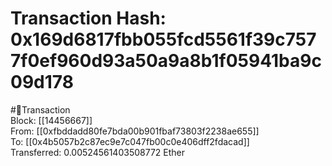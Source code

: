 
Transaction Hash: 0x169d6817fbb055fcd5561f39c7577f0ef960d93a50a9a8b1f05941ba9c09d178
====================================================================================
  
#💸Transaction  
Block: [[14456667]]  
From: [[0xfbddadd80fe7bda00b901fbaf73803f2238ae655]]  
To: [[0x4b5057b2c87ec9e7c047fb00c0e406dff2fdacad]]  
Transferred: 0.00524561403508772 Ether